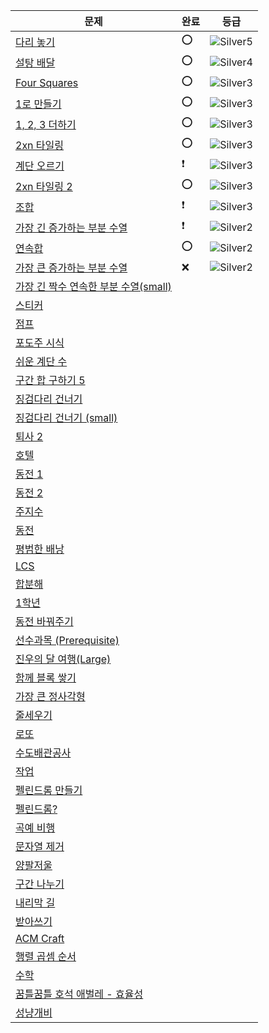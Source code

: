 | 문제                                                                | 완료 | 등급                                                           |
|-------------------------------------------------------------------|----|--------------------------------------------------------------|
| [다리 놓기](https://www.acmicpc.net/problem/1010)                     | ⭕  | ![Silver5](https://d2gd6pc034wcta.cloudfront.net/tier/6.svg) |
| [설탕 배달](https://www.acmicpc.net/problem/2839)                     | ⭕  | ![Silver4](https://d2gd6pc034wcta.cloudfront.net/tier/7.svg) |
| [Four Squares](https://www.acmicpc.net/problem/17626)             | ⭕  | ![Silver3](https://d2gd6pc034wcta.cloudfront.net/tier/8.svg) |
| [1로 만들기](https://www.acmicpc.net/problem/1463)                    | ⭕  | ![Silver3](https://d2gd6pc034wcta.cloudfront.net/tier/8.svg) |
| [1, 2, 3 더하기](https://www.acmicpc.net/problem/9095)               | ⭕  | ![Silver3](https://d2gd6pc034wcta.cloudfront.net/tier/8.svg) |
| [2xn 타일링](https://www.acmicpc.net/problem/11726)                  | ⭕  | ![Silver3](https://d2gd6pc034wcta.cloudfront.net/tier/8.svg) |
| [계단 오르기](https://www.acmicpc.net/problem/2579)                    | ❗  | ![Silver3](https://d2gd6pc034wcta.cloudfront.net/tier/8.svg) |
| [2xn 타일링 2](https://www.acmicpc.net/problem/11727)                | ⭕  | ![Silver3](https://d2gd6pc034wcta.cloudfront.net/tier/8.svg) |
| [조합](https://www.acmicpc.net/problem/2407)                        | ❗  | ![Silver3](https://d2gd6pc034wcta.cloudfront.net/tier/8.svg) |
| [가장 긴 증가하는 부분 수열](https://www.acmicpc.net/problem/11053)          | ❗  | ![Silver2](https://d2gd6pc034wcta.cloudfront.net/tier/9.svg) |
| [연속합](https://www.acmicpc.net/problem/1912)                       | ⭕  | ![Silver2](https://d2gd6pc034wcta.cloudfront.net/tier/9.svg) |
| [가장 큰 증가하는 부분 수열](https://www.acmicpc.net/problem/11055)          | ❌  | ![Silver2](https://d2gd6pc034wcta.cloudfront.net/tier/9.svg) |
| [가장 긴 짝수 연속한 부분 수열(small)](https://www.acmicpc.net/problem/22857) |    |                                                              |
| [스티커](https://www.acmicpc.net/problem/9465)                       |    |                                                              |
| [점프](https://www.acmicpc.net/problem/1890)                        |    |                                                              |
| [포도주 시식](https://www.acmicpc.net/problem/2156)                    |    |                                                              |
| [쉬운 계단 수](https://www.acmicpc.net/problem/10844)                  |    |                                                              |
| [구간 합 구하기 5](https://www.acmicpc.net/problem/11660)               |    |                                                              |
| [징검다리 건너기](https://www.acmicpc.net/problem/21317)                 |    |                                                              |
| [징검다리 건너기 (small)](https://www.acmicpc.net/problem/22869)         |    |                                                              |
| [퇴사 2](https://www.acmicpc.net/problem/15486)                     |    |                                                              |
| [호텔](https://www.acmicpc.net/problem/1106)                        |    |                                                              |
| [동전 1](https://www.acmicpc.net/problem/2293)                      |    |                                                              |
| [동전 2](https://www.acmicpc.net/problem/2294)                      |    |                                                              |
| [주지수](https://www.acmicpc.net/problem/15724)                      |    |                                                              |
| [동전](https://www.acmicpc.net/problem/5557)                        |    |                                                              |
| [평범한 배낭](https://www.acmicpc.net/problem/2624)                    |    |                                                              |
| [LCS](https://www.acmicpc.net/problem/14567)                      |    |                                                              |
| [합분해](https://www.acmicpc.net/problem/17485)                      |    |                                                              |
| [1학년](https://www.acmicpc.net/problem/5557)                       |    |                                                              |
| [동전 바꿔주기](https://www.acmicpc.net/problem/2524)                   |    |                                                              |
| [선수과목 (Prerequisite)](https://www.acmicpc.net/problem/14567)      |    |                                                              |
| [진우의 달 여행(Large)](https://www.acmicpc.net/problem/17468)          |    |                                                              |
| [함께 블록 쌓기](https://www.acmicpc.net/problem/18427)                 |    |                                                              |
| [가장 큰 정사각형](https://www.acmicpc.net/problem/1915)                 |    |                                                              |
| [줄세우기](https://www.acmicpc.net/problem/2631)                      |    |                                                              |
| [로또](https://www.acmicpc.net/problem/2758)                        |    |                                                              |
| [수도배관공사](https://www.acmicpc.net/problem/2073)                    |    |                                                              |
| [작업](https://www.acmicpc.net/problem/2056)                        |    |                                                              |
| [펠린드롬 만들기](https://www.acmicpc.net/problem/1695)                  |    |                                                              |
| [펠린드롬?](https://www.acmicpc.net/problem/10942)                    |    |                                                              |
| [곡예 비행](https://www.acmicpc.net/problem/21923)                    |    |                                                              |
| [문자열 제거](https://www.acmicpc.net/problem/21941)                   |    |                                                              |
| [양팔저울](https://www.acmicpc.net/problem/2629)                      |    |                                                              |
| [구간 나누기](https://www.acmicpc.net/problem/2228)                    |    |                                                              |
| [내리막 길](https://www.acmicpc.net/problem/1520)                     |    |                                                              |
| [받아쓰기](https://www.acmicpc.net/problem/20542)                     |    |                                                              |
| [ACM Craft](https://www.acmicpc.net/problem/1005)                 |    |                                                              |
| [행렬 곱셈 순서](https://www.acmicpc.net/problem/11049)                 |    |                                                              |
| [수학](https://www.acmicpc.net/problem/1823)                        |    |                                                              |
| [꿈틀꿈틀 호석 애벌레 - 효율성](https://www.acmicpc.net/problem/20181)        |    |                                                              |
| [성냥개비](https://www.acmicpc.net/problem/3687)                      |    |                                                              |